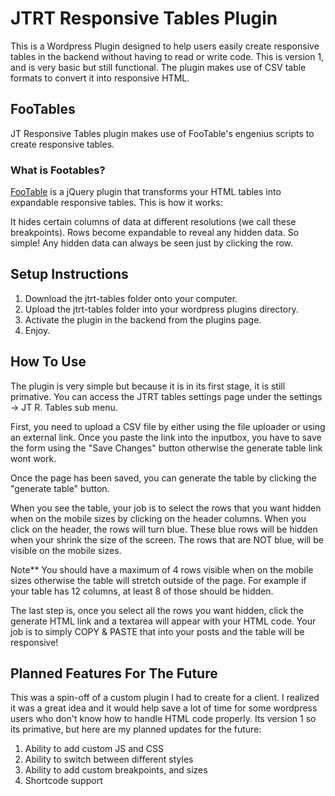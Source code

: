 # JTRT Responsive Tables Plugin
This is a Wordpress Plugin designed to help users easily create responsive tables in the backend without having to read or write code. This is version 1, and is very basic but still functional. The plugin makes use of CSV table formats to convert it into responsive HTML. 

## FooTables
JT Responsive Tables plugin makes use of FooTable's engenius scripts to create responsive tables. 

### What is Footables?
[FooTable](https://github.com/fooplugins/FooTable/blob/V2/README.md) is a jQuery plugin that transforms your HTML tables into expandable responsive tables. This is how it works:

It hides certain columns of data at different resolutions (we call these breakpoints).
Rows become expandable to reveal any hidden data.
So simple! Any hidden data can always be seen just by clicking the row.

## Setup Instructions
1. Download the jtrt-tables folder onto your computer.
2. Upload the jtrt-tables folder into your wordpress plugins directory.
3. Activate the plugin in the backend from the plugins page. 
4. Enjoy.

## How To Use
The plugin is very simple but because it is in its first stage, it is still primative. 
You can access the JTRT tables settings page under the settings -> JT R. Tables sub menu. 

First, you need to upload a CSV file by either using the file uploader or using an external link. Once you paste the link into the inputbox, you have to save the form using the "Save Changes" button otherwise the generate table link wont work. 

Once the page has been saved, you can generate the table by clicking the "generate table" button. 

When you see the table, your job is to select the rows that you want hidden when on the mobile sizes by clicking on the header columns. When you click on the header, the rows will turn blue. These blue rows will be hidden when your shrink the size of the screen. The rows that are NOT blue, will be visible on the mobile sizes. 

Note** You should have a maximum of 4 rows visible when on the mobile sizes otherwise the table will stretch outside of the page. For example if your table has 12 columns, at least 8 of those should be hidden.

The last step is, once you select all the rows you want hidden, click the generate HTML link and a textarea will appear with your HTML code. Your job is to simply COPY & PASTE that into your posts and the table will be responsive! 

## Planned Features For The Future
This was a spin-off of a custom plugin I had to create for a client. I realized it was a great idea and it would help save a lot of time for some wordpress users who don't know how to handle HTML code properly. Its version 1 so its primative, but here are my planned updates for the future:

1. Ability to add custom JS and CSS
2. Ability to switch between different styles
3. Ability to add custom breakpoints, and sizes
4. Shortcode support


